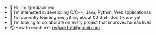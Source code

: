 - 👋 Hi, I’m @redjackfred
- 👀 I’m interested in developing C/C++, Java, Python, Web applicationss
- 🌱 I’m currently learning everything about CS that I don't know yet
- 💞️ I’m looking to collaborate on every project that improves human lives
- 📫 How to reach me: redjackfred@gmail.com

<!---
redjackfred/redjackfred is a ✨ special ✨ repository because its `README.md` (this file) appears on your GitHub profile.
You can click the Preview link to take a look at your changes.
--->
